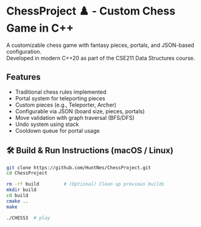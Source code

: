# ChessProject ♟️ - Custom Chess Game in C++

A customizable chess game with fantasy pieces, portals, and JSON-based configuration.  
Developed in modern C++20 as part of the CSE211 Data Structures course.

##  Features

-  Traditional chess rules implemented
-  Portal system for teleporting pieces
-  Custom pieces (e.g., Teleporter, Archer)
-  Configurable via JSON (board size, pieces, portals)
-  Move validation with graph traversal (BFS/DFS)
-  Undo system using stack
-  Cooldown queue for portal usage

## 🛠️ Build & Run Instructions (macOS / Linux)

```bash
git clone https://github.com/HuntNes/ChessProject.git
cd ChessProject

rm -rf build         # (Optional) Clean up previous builds
mkdir build
cd build
cmake ..
make

./CHESS3  # play
